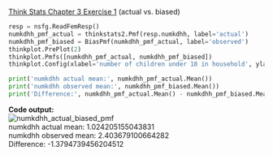 [Think Stats Chapter 3 Exercise 1](http://greenteapress.com/thinkstats2/html/thinkstats2004.html#toc31) (actual vs. biased)

```python
resp = nsfg.ReadFemResp()
numkdhh_pmf_actual = thinkstats2.Pmf(resp.numkdhh, label='actual')
numkdhh_pmf_biased = BiasPmf(numkdhh_pmf_actual, label='observed')
thinkplot.PrePlot(2)
thinkplot.Pmfs([numkdhh_pmf_actual, numkdhh_pmf_biased])
thinkplot.Config(xlabel='number of children under 18 in household', ylabel='PMF')

print('numkdhh actual mean:', numkdhh_pmf_actual.Mean())
print('numkdhh observed mean:', numkdhh_pmf_biased.Mean())
print('Difference:', numkdhh_pmf_actual.Mean() - numkdhh_pmf_biased.Mean())
```

**Code output:**  
![numkdhh_actual_biased_pmf](https://user-images.githubusercontent.com/62628676/85785615-7ab3c300-b6f7-11ea-8366-c519c9ba9f7c.png)  
numkdhh actual mean: 1.024205155043831  
numkdhh observed mean: 2.403679100664282  
Difference: -1.3794739456204512  
